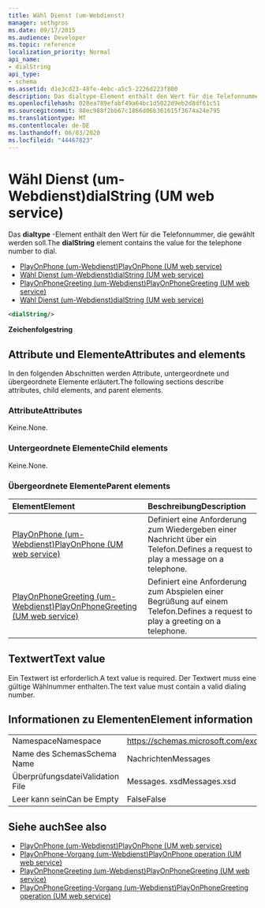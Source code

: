 ```yaml
---
title: Wähl Dienst (um-Webdienst)
manager: sethgros
ms.date: 09/17/2015
ms.audience: Developer
ms.topic: reference
localization_priority: Normal
api_name:
- dialString
api_type:
- schema
ms.assetid: d1e3cd23-48fe-4ebc-a5c5-2226d223f800
description: Das dialtype-Element enthält den Wert für die Telefonnummer, die gewählt werden soll.
ms.openlocfilehash: 028ea789efabf49a64bc1d5022d9eb2d8df61c51
ms.sourcegitcommit: 88ec988f2bb67c1866d06b361615f3674a24e795
ms.translationtype: MT
ms.contentlocale: de-DE
ms.lasthandoff: 06/03/2020
ms.locfileid: "44467823"
---
```

# <a name="dialstring-um-web-service"></a><span data-ttu-id="81dbd-103">Wähl Dienst (um-Webdienst)</span><span class="sxs-lookup"><span data-stu-id="81dbd-103">dialString (UM web service)</span></span>

<span data-ttu-id="81dbd-104">Das **dialtype** -Element enthält den Wert für die Telefonnummer, die gewählt werden soll.</span><span class="sxs-lookup"><span data-stu-id="81dbd-104">The **dialString** element contains the value for the telephone number to dial.</span></span> 
  
- [<span data-ttu-id="81dbd-105">PlayOnPhone (um-Webdienst)</span><span class="sxs-lookup"><span data-stu-id="81dbd-105">PlayOnPhone (UM web service)</span></span>](playonphone-um-web-service.md) 
- [<span data-ttu-id="81dbd-106">Wähl Dienst (um-Webdienst)</span><span class="sxs-lookup"><span data-stu-id="81dbd-106">dialString (UM web service)</span></span>](dialstring-um-web-service.md) 
- [<span data-ttu-id="81dbd-107">PlayOnPhoneGreeting (um-Webdienst)</span><span class="sxs-lookup"><span data-stu-id="81dbd-107">PlayOnPhoneGreeting (UM web service)</span></span>](playonphonegreeting-um-web-service.md) 
- [<span data-ttu-id="81dbd-108">Wähl Dienst (um-Webdienst)</span><span class="sxs-lookup"><span data-stu-id="81dbd-108">dialString (UM web service)</span></span>](dialstring-um-web-service.md)
  
```xml
<dialString/>
```

 <span data-ttu-id="81dbd-109">**Zeichenfolge**</span><span class="sxs-lookup"><span data-stu-id="81dbd-109">**string**</span></span>
## <a name="attributes-and-elements"></a><span data-ttu-id="81dbd-110">Attribute und Elemente</span><span class="sxs-lookup"><span data-stu-id="81dbd-110">Attributes and elements</span></span>

<span data-ttu-id="81dbd-111">In den folgenden Abschnitten werden Attribute, untergeordnete und übergeordnete Elemente erläutert.</span><span class="sxs-lookup"><span data-stu-id="81dbd-111">The following sections describe attributes, child elements, and parent elements.</span></span>
  
### <a name="attributes"></a><span data-ttu-id="81dbd-112">Attribute</span><span class="sxs-lookup"><span data-stu-id="81dbd-112">Attributes</span></span>

<span data-ttu-id="81dbd-113">Keine.</span><span class="sxs-lookup"><span data-stu-id="81dbd-113">None.</span></span>
  
### <a name="child-elements"></a><span data-ttu-id="81dbd-114">Untergeordnete Elemente</span><span class="sxs-lookup"><span data-stu-id="81dbd-114">Child elements</span></span>

<span data-ttu-id="81dbd-115">Keine.</span><span class="sxs-lookup"><span data-stu-id="81dbd-115">None.</span></span>
  
### <a name="parent-elements"></a><span data-ttu-id="81dbd-116">Übergeordnete Elemente</span><span class="sxs-lookup"><span data-stu-id="81dbd-116">Parent elements</span></span>

|<span data-ttu-id="81dbd-117">**Element**</span><span class="sxs-lookup"><span data-stu-id="81dbd-117">**Element**</span></span>|<span data-ttu-id="81dbd-118">**Beschreibung**</span><span class="sxs-lookup"><span data-stu-id="81dbd-118">**Description**</span></span>|
|:-----|:-----|
|[<span data-ttu-id="81dbd-119">PlayOnPhone (um-Webdienst)</span><span class="sxs-lookup"><span data-stu-id="81dbd-119">PlayOnPhone (UM web service)</span></span>](playonphone-um-web-service.md) <br/> |<span data-ttu-id="81dbd-120">Definiert eine Anforderung zum Wiedergeben einer Nachricht über ein Telefon.</span><span class="sxs-lookup"><span data-stu-id="81dbd-120">Defines a request to play a message on a telephone.</span></span>  <br/> |
|[<span data-ttu-id="81dbd-121">PlayOnPhoneGreeting (um-Webdienst)</span><span class="sxs-lookup"><span data-stu-id="81dbd-121">PlayOnPhoneGreeting (UM web service)</span></span>](playonphonegreeting-um-web-service.md) <br/> |<span data-ttu-id="81dbd-122">Definiert eine Anforderung zum Abspielen einer Begrüßung auf einem Telefon.</span><span class="sxs-lookup"><span data-stu-id="81dbd-122">Defines a request to play a greeting on a telephone.</span></span>  <br/> |
   
## <a name="text-value"></a><span data-ttu-id="81dbd-123">Textwert</span><span class="sxs-lookup"><span data-stu-id="81dbd-123">Text value</span></span>

<span data-ttu-id="81dbd-124">Ein Textwert ist erforderlich.</span><span class="sxs-lookup"><span data-stu-id="81dbd-124">A text value is required.</span></span> <span data-ttu-id="81dbd-125">Der Textwert muss eine gültige Wählnummer enthalten.</span><span class="sxs-lookup"><span data-stu-id="81dbd-125">The text value must contain a valid dialing number.</span></span>
  
## <a name="element-information"></a><span data-ttu-id="81dbd-126">Informationen zu Elementen</span><span class="sxs-lookup"><span data-stu-id="81dbd-126">Element information</span></span>

|||
|:-----|:-----|
|<span data-ttu-id="81dbd-127">Namespace</span><span class="sxs-lookup"><span data-stu-id="81dbd-127">Namespace</span></span>  <br/> |https://schemas.microsoft.com/exchange/services/2006/messages  <br/> |
|<span data-ttu-id="81dbd-128">Name des Schemas</span><span class="sxs-lookup"><span data-stu-id="81dbd-128">Schema Name</span></span>  <br/> |<span data-ttu-id="81dbd-129">Nachrichten</span><span class="sxs-lookup"><span data-stu-id="81dbd-129">Messages</span></span>  <br/> |
|<span data-ttu-id="81dbd-130">Überprüfungsdatei</span><span class="sxs-lookup"><span data-stu-id="81dbd-130">Validation File</span></span>  <br/> |<span data-ttu-id="81dbd-131">Messages. xsd</span><span class="sxs-lookup"><span data-stu-id="81dbd-131">Messages.xsd</span></span>  <br/> |
|<span data-ttu-id="81dbd-132">Leer kann sein</span><span class="sxs-lookup"><span data-stu-id="81dbd-132">Can be Empty</span></span>  <br/> |<span data-ttu-id="81dbd-133">False</span><span class="sxs-lookup"><span data-stu-id="81dbd-133">False</span></span>  <br/> |
   
## <a name="see-also"></a><span data-ttu-id="81dbd-134">Siehe auch</span><span class="sxs-lookup"><span data-stu-id="81dbd-134">See also</span></span>

- [<span data-ttu-id="81dbd-135">PlayOnPhone (um-Webdienst)</span><span class="sxs-lookup"><span data-stu-id="81dbd-135">PlayOnPhone (UM web service)</span></span>](playonphone-um-web-service.md)  
- [<span data-ttu-id="81dbd-136">PlayOnPhone-Vorgang (um-Webdienst)</span><span class="sxs-lookup"><span data-stu-id="81dbd-136">PlayOnPhone operation (UM web service)</span></span>](playonphone-operation-um-web-service.md)  
- [<span data-ttu-id="81dbd-137">PlayOnPhoneGreeting (um-Webdienst)</span><span class="sxs-lookup"><span data-stu-id="81dbd-137">PlayOnPhoneGreeting (UM web service)</span></span>](playonphonegreeting-um-web-service.md)  
- [<span data-ttu-id="81dbd-138">PlayOnPhoneGreeting-Vorgang (um-Webdienst)</span><span class="sxs-lookup"><span data-stu-id="81dbd-138">PlayOnPhoneGreeting operation (UM web service)</span></span>](playonphonegreeting-operation-um-web-service.md)

